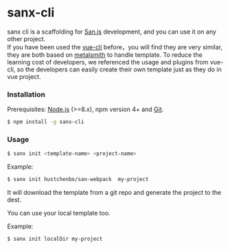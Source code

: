 # sanx-cli
sanx cli is a scaffolding for [San.js](https://github.com/baidu/san) development, and you can use it on any other project.  
If you have been used the [vue-cli](https://github.com/vuejs/vue-cli/tree/master) before，you will find they are very similar, they are both based on  [metalsmith](https://github.com/segmentio/metalsmith) to handle template. To reduce the learning cost of developers, we referenced the usage and plugins from vue-cli, so the developers can easily create their own template just as they do in vue project.  
### Installation

Prerequisites: [Node.js](https://nodejs.org/en/) (>=8.x), npm version 4+ and [Git](https://git-scm.com/).

``` bash
$ npm install -g sanx-cli
```

### Usage

``` bash
$ sanx init <template-name> <project-name>
```

Example:

``` bash
$ sanx init hustchenbo/san-webpack  my-project
```

It will download the template from a git repo and generate the project to the dest. 

You can use your local template too. 

Example:

``` bash
$ sanx init localDir my-project
```